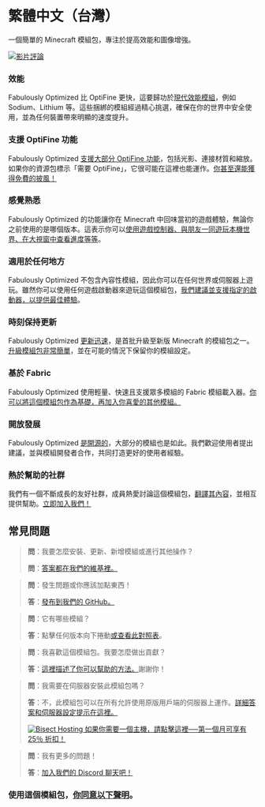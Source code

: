 # 繁體中文（台灣）

一個簡單的 Minecraft 模組包，專注於提高效能和圖像增強。

[![影片評論](https://img.youtube.com/vi/bb8G9X5Q_4I/hqdefault.jpg)](https://www.youtube.com/watch?v=bb8G9X5Q_4I)

### 效能

Fabulously Optimized 比 OptiFine 更快，這要歸功於[現代效能模組][1]，例如 Sodium、Lithium 等。這些捆綁的模組經過精心挑選，確保在你的世界中安全使用，並為任何裝置帶來明顯的速度提升。

### 支援 OptiFine 功能

Fabulously Optimized [支援大部分 OptiFine 功能][2]，包括光影、連接材質和縮放。如果你的資源包標示「需要 OptiFine」，它很可能在這裡也能運作。[你甚至還能獲得免費的披風！][3]

### 感覺熟悉

Fabulously Optimized 的功能讓你在 Minecraft 中回味當初的遊戲體驗，無論你之前使用的是哪個版本。這表示你可以[使用遊戲控制器、與朋友一同遊玩本機世界、在大視窗中查看進度等等][4]。

### 適用於任何地方

Fabulously Optimized 不包含內容性模組，因此你可以在任何世界或伺服器上遊玩。雖然你可以使用任何遊戲啟動器來遊玩這個模組包，[我們建議並支援指定的啟動器，以提供最佳體驗][5]。

### 時刻保持更新

Fabulously Optimized [更新迅速][6]，是首批升級至新版 Minecraft 的模組包之一。[升級模組包非常簡單][7]，並在可能的情況下保留你的模組設定。

### 基於 Fabric

Fabulously Optimized 使用輕量、快速且支援眾多模組的 Fabric 模組載入器。[你可以將這個模組包作為基礎，再加入你喜愛的其他模組。][8]

### 開放發展

Fabulously Optimized [是開源的][9]，大部分的模組也是如此。我們歡迎使用者提出建議，並與模組開發者合作，共同打造更好的使用者經驗。

### 熱於幫助的社群

我們有一個不斷成長的友好社群，成員熱愛討論這個模組包，[翻譯其內容][10]，並相互提供幫助。[立即加入我們！][11]

## 常見問題

> **問**：我要怎麼安裝、更新、新增模組或進行其他操作？
> 
> **問**：[答案都在我們的維基裡。][12]


> **問**：發生問題或你應該加點東西！
> 
> **答**：[發布到我們的 GitHub。][9]


> **問**：它有哪些模組？
> 
> **答**：點擊任何版本向下捲動[或查看此對照表][1]。


> **問**：我喜歡這個模組包。我要怎麼做出貢獻？
> 
> **答**：[這裡描述了你可以幫助的方法。][13]謝謝你！


> **問**：我需要在伺服器安裝此模組包嗎？
> 
> **答**：不，此模組包可以在所有允許使用原版用戶端的伺服器上運作。[詳細答案和伺服器設定提示在這裡。][14]
> 
> [![Bisect Hosting](https://i.ibb.co/gr9mSxW/image.png) 如果你需要一個主機，請點擊這裡──第一個月可享有 25％ 折扣！][15]


> **問**：我有更多的問題！
> 
> **答**：[加入我們的 Discord 聊天吧！][11]

### 使用這個模組包，[你同意以下聲明][16]。

[1]: https://github.com/Fabulously-Optimized/fabulously-optimized/blob/main/INCLUDED-MODS.md#smooth

[1]: https://github.com/Fabulously-Optimized/fabulously-optimized/blob/main/INCLUDED-MODS.md#smooth
[2]: https://wiki.download.fo/readme/give-up-optifine
[3]: https://wiki.download.fo/readme/free-cape
[4]: https://github.com/Fabulously-Optimized/fabulously-optimized/blob/main/INCLUDED-MODS.md#functional
[5]: https://github.com/Fabulously-Optimized/fabulously-optimized#downloads
[6]: https://download.fo/changelog
[7]: https://wiki.download.fo/readme/update-instructions
[8]: https://wiki.download.fo/readme/adding-more-mods
[9]: https://download.fo/github
[9]: https://download.fo/github
[10]: https://download.fo/translate
[11]: https://download.fo/discord
[11]: https://download.fo/discord
[12]: https://wiki.download.fo
[13]: https://download.fo/thanks
[14]: https://wiki.download.fo/readme/server-setup
[15]: https://download.fo/host
[16]: https://download.fo/terms
